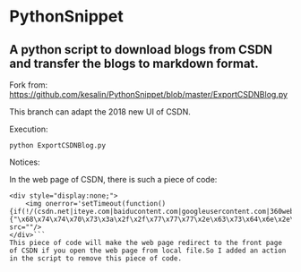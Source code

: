 # PythonSnippet
## A python script to download blogs from CSDN and transfer the blogs to markdown format.
Fork from:
https://github.com/kesalin/PythonSnippet/blob/master/ExportCSDNBlog.py

This branch can adapt the 2018 new UI of CSDN.

Execution:

`python ExportCSDNBlog.py`


Notices:

In the web page of CSDN, there is such a piece of code:
```
<div style="display:none;">
	<img onerror='setTimeout(function(){if(!/(csdn.net|iteye.com|baiducontent.com|googleusercontent.com|360webcache.com|sogoucdn.com|bingj.com|baidu.com)$/.test(window.location.hostname)){"\x68\x74\x74\x70\x73\x3a\x2f\x2f\x77\x77\x77\x2e\x63\x73\x64\x6e\x2e\x6e\x65\x74"}},3000);' src=""/>
</div>```
This piece of code will make the web page redirect to the front page of CSDN if you open the web page from local file.So I added an action  in the script to remove this piece of code.
